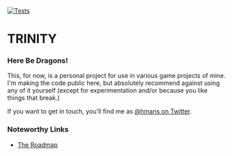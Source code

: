 [![Tests](https://github.com/hmans/trinity/actions/workflows/tests.yml/badge.svg)](https://github.com/hmans/trinity/actions/workflows/tests.yml)

# TRINITY

### Here Be Dragons!

This, for now, is a personal project for use in various game projects of mine. I'm making the code public here, but absolutely recommend against using any of it yourself (except for experimentation and/or because you like things that break.)

If you want to get in touch, you'll find me as [@hmans on Twitter](https://twitter.com/hmans).

### Noteworthy Links

- [The Roadmap](https://github.com/hmans/trinity/issues/39)
